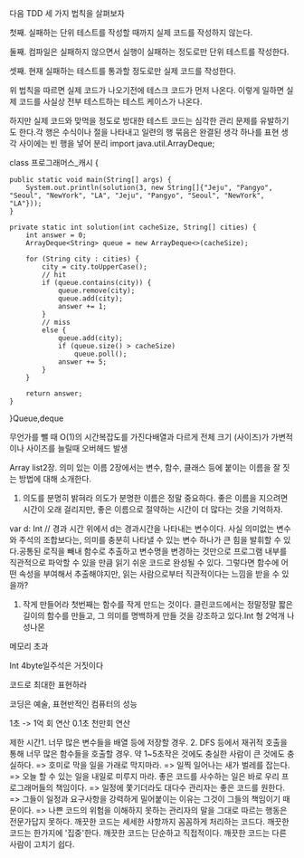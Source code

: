 다음 TDD 세 가지 법칙을 살펴보자

첫째. 실패하는 단위 테스트를 작성할 때까지 실제 코드를 작성하지 않는다.

둘째. 컴파일은 실패하지 않으면서 실행이 실패하는 정도로만 단위 테스트를 작성한다.

셋째. 현재 실패하는 테스트를 통과할 정도로만 실제 코드를 작성한다.

위 법칙을 따르면 실제 코드가 나오기전에 테스크 코드가 먼저 나온다. 이렇게 일하면 실제 코드를 사실상 전부 테스트하는 테스트 케이스가 나온다.

하지만 실제 코드와 맞먹을 정도로 방대한 테스트 코드는 심각한 관리 문제를 유발하기도 한다.각 행은 수식이나 절을 나타내고 일련의 행 묶음은 완결된 생각 하나를 표현
생각 사이에는 빈 행을 넣어 분리
import java.util.ArrayDeque;

class 프로그래머스_캐시 {

    public static void main(String[] args) {
        System.out.println(solution(3, new String[]{"Jeju", "Pangyo", "Seoul", "NewYork", "LA", "Jeju", "Pangyo", "Seoul", "NewYork", "LA"}));
    }

    private static int solution(int cacheSize, String[] cities) {
        int answer = 0;
        ArrayDeque<String> queue = new ArrayDeque<>(cacheSize);

        for (String city : cities) {
            city = city.toUpperCase();
            // hit
            if (queue.contains(city)) {
                queue.remove(city);
                queue.add(city);
                answer += 1;
            }
            // miss
            else {
                queue.add(city);
                if (queue.size() > cacheSize)
                    queue.poll();
                answer += 5;
            }
        }

        return answer;
    }

}Queue,deque

무언가를 뺄 때 O(1)의 시간복잡도를 가진다배열과 다르게 전체 크기
(사이즈)가 가변적이나
사이즈를 늘릴때 오버헤드 발생

Array list2장. 의미 있는 이름
2장에서는 변수, 함수, 클래스 등에 붙이는 이름을 잘 짓는 방법에 대해 소개한다.


1. 의도를 분명히 밝혀라
의도가 분명한 이름은 정말 중요하다. 좋은 이름을 지으려면 시간이 오래 걸리지만, 좋은 이름으로 절약하는 시간이 더 많다는 것을 기억하자.

var d: Int // 경과 시간
위에서 d는 경과시간을 나타내는 변수이다. 사실 의미없는 변수와 주석의 조합보다는, 의미를 충분히 나타낼 수 있는 변수 하나가 큰 힘을 발휘할 수 있다.공통된 로직을 빼내 함수로 추출하고 변수명을 변경하는 것만으로 프로그램 내부를 직관적으로 파악할 수 있을 만큼 읽기 쉬운 코드로 완성될 수 있다. 그렇다면 함수에 어떤 속성을 부여해서 추출해야지만, 읽는 사람으로부터 직관적이다는 느낌을 받을 수 있을까?


1. 작게 만들어라
첫번째는 함수를 작게 만드는 것이다. 클린코드에서는 정말정말 짧은 길이의 함수를 만들고, 그 의미를 명백하게 만들 것을 강조하고 있다.Int 형 2억개 나성나몬

메모리 초과

Int 4byte일주석은 거짓이다

코드로 최대한 표현하라

코딩은 예술, 표현반적인
컴퓨터의 성능

1초 -> 1억 회 연산
0.1초 천만회 연산

제한 시간1.  너무 많은 변수들을 배열 등에 저장할 경우.
2. DFS 등에서 재귀적 호출을 통해 너무 많은 함수들을 호출할 경우. 약 1~5초작은 것에도 충실한 사람이 큰 것에도 충실하다.
=> 호미로 막을 일을 가래로 막지마라.
=> 일찍 일어나는 새가 벌레를 잡는다.
=> 오늘 할 수 있는 일을 내일로 미루지 마라.
좋은 코드를 사수하는 일은 바로 우리 프로그래머들의 책임이다.
=> 일정에 쫓기더라도 대다수 관리자는 좋은 코드를 원한다.
=> 그들이 일정과 요구사항을 강력하게 밀어붙이는 이유는 그것이 그들의 책임이기 때문이다.
=> 나쁜 코드의 위험을 이해하지 못하는 관리자의 말을 그대로 따르는 행동은 전문가답지 못하다.
깨끗한 코드는 세세한 사항까지 꼼꼼하게 처리하는 코드다.
깨끗한 코드는 한가지에 '집중'한다.
깨끗한 코드는 단순하고 직접적이다.
깨끗한 코드는 다른 사람이 고치기 쉽다.
